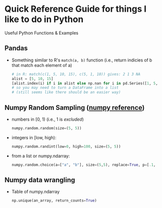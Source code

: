 # Quick Reference Guide for things I like to do in Python

Useful Python Functions & Examples

## Pandas

* Something similar to R's `match(a, b)` function (i.e., return indicies of b that match each element of a)
  ```python
  # in R: match(c(1, 5, 10, 15), c(5, 1, 10)) gives: 2 1 3 NA
  alist = [5, 10, 15]
  [alist.index(i) if i in alist else np.nan for i in pd.Series([1, 5, 10, 15])]
  # so you may need to turn a DataFrame into a list
  # (still seems like there should be an easier way)
  ```


## Numpy Random Sampling ([numpy reference](https://numpy.org/doc/stable/reference/random/legacy.html#simple-random-data))

* numbers in [0, 1) (i.e., 1 is *excluded*)
  ```python 
  numpy.random.random(size=(5, 5))
  ```
* integers in [low, high): 
  ```python
  numpy.random.randint(low=0, high=100, size=(5, 5))
  ```
* from a list or numpy.ndarray:
  ```python
  numpy.random.choice(a=["a", "b"], size=(5,5), replace=True, p=[.1, .9])
  ```
  
## Numpy data wrangling

* Table of numpy.ndarray
  ```python
  np.unique(an_array, return_counts=True)
  ```
